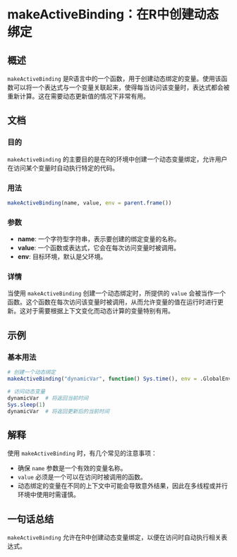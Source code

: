<!--
Meta Description: # makeActiveBinding：在R中创建动态绑定 ## 概述 `makeActiveBinding` 是R语言中的一个函数，用于创建动态绑定的变量。使用该函数可以将一个表达式与一个变量关联起来，使得每当访问该变量时，表达式都会被重新计算。这在需要动态更新值的情况下非常有用。 ## 文档 #...
Meta Keywords: makeactivebinding, value, name, env, dynamicvar
-->

# makeActiveBinding：在R中创建动态绑定

## 概述
`makeActiveBinding` 是R语言中的一个函数，用于创建动态绑定的变量。使用该函数可以将一个表达式与一个变量关联起来，使得每当访问该变量时，表达式都会被重新计算。这在需要动态更新值的情况下非常有用。

## 文档
### 目的
`makeActiveBinding` 的主要目的是在R的环境中创建一个动态变量绑定，允许用户在访问某个变量时自动执行特定的代码。

### 用法
```R
makeActiveBinding(name, value, env = parent.frame())
```

### 参数
- **name**: 一个字符型字符串，表示要创建的绑定变量的名称。
- **value**: 一个函数或表达式，它会在每次访问变量时被调用。
- **env**: 目标环境，默认是父环境。

### 详情
当使用 `makeActiveBinding` 创建一个动态绑定时，所提供的 `value` 会被当作一个函数。这个函数在每次访问该变量时被调用，从而允许变量的值在运行时进行更新。这对于需要根据上下文变化而动态计算的变量特别有用。

## 示例
### 基本用法
```R
# 创建一个动态绑定
makeActiveBinding("dynamicVar", function() Sys.time(), env = .GlobalEnv)

# 访问动态变量
dynamicVar  # 将返回当前时间
Sys.sleep(1)
dynamicVar  # 将返回更新后的当前时间
```

## 解释
使用 `makeActiveBinding` 时，有几个常见的注意事项：
- 确保 `name` 参数是一个有效的变量名称。
- `value` 必须是一个可以在访问时被调用的函数。
- 动态绑定的变量在不同的上下文中可能会导致意外结果，因此在多线程或并行环境中使用时需谨慎。

## 一句话总结
`makeActiveBinding` 允许在R中创建动态变量绑定，以便在访问时自动执行相关表达式。